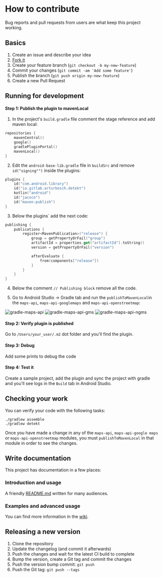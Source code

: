 # How to contribute

Bug reports and pull requests from users are what keep this project working.

## Basics

1. Create an issue and describe your idea
2. [Fork it](https://github.com/openmobilehub/omh-maps/fork)
3. Create your feature branch (`git checkout -b my-new-feature`)
4. Commit your changes (`git commit -am 'Add some feature'`)
5. Publish the branch (`git push origin my-new-feature`)
6. Create a new Pull Request

## Running for development

#### Step 1: Publish the plugin to mavenLocal
1. In the project's `build.gradle` file comment the stage reference and add maven local:

```kotlin
repositories {
    mavenCentral()
    google()
    gradlePluginPortal()
    mavenLocal()
}
```

2. Edit the `android-base-lib.gradle` file in `buildSrc` and remove `id("signing"")` inside the plugins:

```kotlin
plugins {
    id("com.android.library")
    id("io.gitlab.arturbosch.detekt")
    kotlin("android")
    id("jacoco")
    id("maven-publish")
}
```

3. Below the plugins` add the next code:

```kotlin
publishing {
    publications {
        register<MavenPublication>("release") {
            group = getPropertyOrFail("group")
            artifactId = properties.get("artifactId").toString()
            version = getPropertyOrFail("version")

            afterEvaluate {
                from(components["release"])
            }
        }
    }
}
```

4. Below the comment `// Publishing block` remove all the code.

5. Go to Android Studio -> Gradle tab and run the `publishToMavenLocal`in the `maps-api`, `maps-api-googlemaps` and `maps-api-openstreetmap`:

![gradle-maps-api](https://github.com/openmobilehub/omh-maps/assets/124717244/7a8aeb52-fcf2-4c8c-a0e8-e249e69b3fea)
![gradle-maps-api-gms](https://github.com/openmobilehub/omh-maps/assets/124717244/e5a370d9-1429-4234-a884-b39a23c6dadb)
![gradle-maps-api-ngms](https://github.com/openmobilehub/omh-maps/assets/124717244/2cc52110-8faa-47e3-9298-a6cec846a348)


#### Step 2: Verify plugin is published

Go to `/Users/your_user/.m2` dot folder and you'll find the plugin.

#### Step 3: Debug

Add some prints to debug the code

#### Step 4: Test it

Create a sample project, add the plugin and sync the project with gradle and you'll see logs in the `Build` tab in Android Studio.

## Checking your work

You can verify your code with the following tasks:

```
./gradlew assemble
./gradlew detekt
```

Once you have made a change in any of the `maps-api`, `maps-api-google maps` or `maps-api-openstreetmap` modules, 
you must `publishToMavenLocal` in that module in order to see the changes.

## Write documentation

This project has documentation in a few places:

### Introduction and usage

A friendly [README.md](https://github.com/openmobilehub/omh-maps/blob/refactor/documentation/README.md) written for many audiences.

### Examples and advanced usage

You can find more information in the [wiki](https://github.com/openmobilehub/omh-maps/wiki).

## Releasing a new version

1. Clone the repository
2. Update the changelog (and commit it afterwards)
3. Push the changes and wait for the latest CI build to complete
4. Bump the version, create a Git tag and commit the changes
5. Push the version bump commit: `git push`
6. Push the Git tag: `git push --tags`
